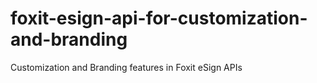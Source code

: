 # foxit-esign-api-for-customization-and-branding
Customization and Branding features in Foxit eSign APIs
